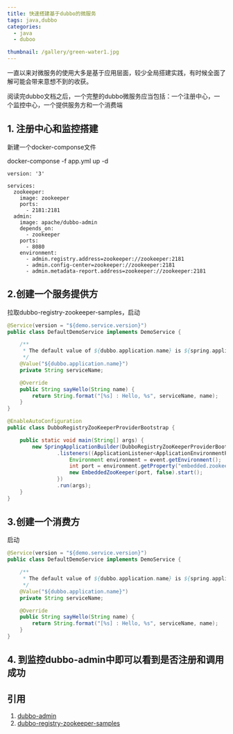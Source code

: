 ```yaml
---
title: 快速搭建基于dubbo的微服务
tags: java,dubbo
categories: 
  - java
  - duboo

thumbnail: /gallery/green-water1.jpg
---
```

一直以来对微服务的使用大多是基于应用层面，较少全局搭建实践，有时候全面了解可能会带来意想不到的收获。
<!-- more -->

阅读完dubbo文档之后，一个完整的dubbo微服务应当包括：一个注册中心，一个监控中心，一个提供服务方和一个消费端

## 1. 注册中心和监控搭建

新建一个docker-componse文件

docker-componse -f app.yml up -d

```
version: '3'

services:
  zookeeper:
    image: zookeeper
    ports:
      - 2181:2181
  admin:
    image: apache/dubbo-admin
    depends_on:
      - zookeeper
    ports:
      - 8080
    environment:
      - admin.registry.address=zookeeper://zookeeper:2181
      - admin.config-center=zookeeper://zookeeper:2181
      - admin.metadata-report.address=zookeeper://zookeeper:2181
```

## 2.创建一个服务提供方
拉取dubbo-registry-zookeeper-samples，启动

```java
@Service(version = "${demo.service.version}")
public class DefaultDemoService implements DemoService {

    /**
     * The default value of ${dubbo.application.name} is ${spring.application.name}
     */
    @Value("${dubbo.application.name}")
    private String serviceName;

    @Override
    public String sayHello(String name) {
        return String.format("[%s] : Hello, %s", serviceName, name);
    }
}

@EnableAutoConfiguration
public class DubboRegistryZooKeeperProviderBootstrap {

    public static void main(String[] args) {
        new SpringApplicationBuilder(DubboRegistryZooKeeperProviderBootstrap.class)
                .listeners((ApplicationListener<ApplicationEnvironmentPreparedEvent>) event -> {
                    Environment environment = event.getEnvironment();
                    int port = environment.getProperty("embedded.zookeeper.port", int.class);
                    new EmbeddedZooKeeper(port, false).start();
                })
                .run(args);
    }
}
```

## 3.创建一个消费方
启动
```java
@Service(version = "${demo.service.version}")
public class DefaultDemoService implements DemoService {

    /**
     * The default value of ${dubbo.application.name} is ${spring.application.name}
     */
    @Value("${dubbo.application.name}")
    private String serviceName;

    @Override
    public String sayHello(String name) {
        return String.format("[%s] : Hello, %s", serviceName, name);
    }
}
```

## 4. 到监控dubbo-admin中即可以看到是否注册和调用成功

## 引用
1. [dubbo-admin](https://github.com/apache/dubbo-admin)
2. [dubbo-registry-zookeeper-samples](https://github.com/apache/dubbo-spring-boot-project/tree/master/dubbo-spring-boot-samples/dubbo-registry-zookeeper-samples)